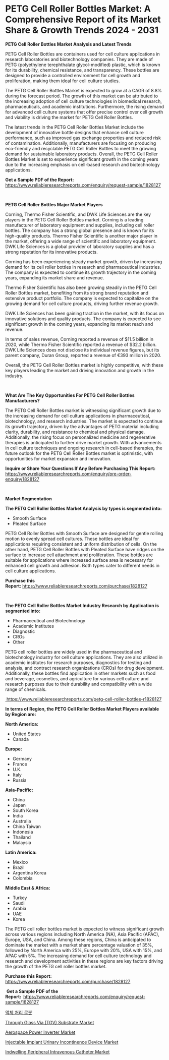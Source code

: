 <p><h1>PETG Cell Roller Bottles Market: A Comprehensive Report of its Market Share & Growth Trends 2024 - 2031</h1></p><p><strong>PETG Cell Roller Bottles Market Analysis and Latest Trends</strong></p>
<p><p>PETG Cell Roller Bottles are containers used for cell culture applications in research laboratories and biotechnology companies. They are made of PETG (polyethylene terephthalate glycol-modified) plastic, which is known for its durability, chemical resistance, and transparency. These bottles are designed to provide a controlled environment for cell growth and proliferation, making them ideal for cell culture studies.</p><p>The PETG Cell Roller Bottles Market is expected to grow at a CAGR of 8.8% during the forecast period. The growth of this market can be attributed to the increasing adoption of cell culture technologies in biomedical research, pharmaceuticals, and academic institutions. Furthermore, the rising demand for advanced cell culture systems that offer precise control over cell growth and viability is driving the market for PETG Cell Roller Bottles.</p><p>The latest trends in the PETG Cell Roller Bottles Market include the development of innovative bottle designs that enhance cell culture performance, such as improved gas exchange properties and reduced risk of contamination. Additionally, manufacturers are focusing on producing eco-friendly and recyclable PETG Cell Roller Bottles to meet the growing demand for sustainable laboratory products. Overall, the PETG Cell Roller Bottles Market is set to experience significant growth in the coming years due to the increasing emphasis on cell-based research and biotechnology applications.</p></p>
<p><strong>Get a Sample PDF of the Report:&nbsp;</strong> <a href="https://www.reliableresearchreports.com/enquiry/request-sample/1828127">https://www.reliableresearchreports.com/enquiry/request-sample/1828127</a></p>
<p>&nbsp;</p>
<p><strong>PETG Cell Roller Bottles Major Market Players</strong></p>
<p><p>Corning, Thermo Fisher Scientific, and DWK Life Sciences are the key players in the PETG Cell Roller Bottles market. Corning is a leading manufacturer of laboratory equipment and supplies, including cell roller bottles. The company has a strong global presence and is known for its high-quality products. Thermo Fisher Scientific is another major player in the market, offering a wide range of scientific and laboratory equipment. DWK Life Sciences is a global provider of laboratory supplies and has a strong reputation for its innovative products.</p><p>Corning has been experiencing steady market growth, driven by increasing demand for its cell roller bottles in research and pharmaceutical industries. The company is expected to continue its growth trajectory in the coming years, expanding its market share and revenue.</p><p>Thermo Fisher Scientific has also been growing steadily in the PETG Cell Roller Bottles market, benefiting from its strong brand reputation and extensive product portfolio. The company is expected to capitalize on the growing demand for cell culture products, driving further revenue growth.</p><p>DWK Life Sciences has been gaining traction in the market, with its focus on innovative solutions and quality products. The company is expected to see significant growth in the coming years, expanding its market reach and revenue.</p><p>In terms of sales revenue, Corning reported a revenue of $11.5 billion in 2020, while Thermo Fisher Scientific reported a revenue of $32.2 billion. DWK Life Sciences does not disclose its individual revenue figures, but its parent company, Duran Group, reported a revenue of €393 million in 2020. </p><p>Overall, the PETG Cell Roller Bottles market is highly competitive, with these key players leading the market and driving innovation and growth in the industry.</p></p>
<p>&nbsp;</p>
<p><strong>What Are The Key Opportunities For PETG Cell Roller Bottles Manufacturers?</strong></p>
<p><p>The PETG Cell Roller Bottles market is witnessing significant growth due to the increasing demand for cell culture applications in pharmaceutical, biotechnology, and research industries. The market is expected to continue its growth trajectory, driven by the advantages of PETG material including clarity, durability, and resistance to chemical and physical damage. Additionally, the rising focus on personalized medicine and regenerative therapies is anticipated to further drive market growth. With advancements in cell culture techniques and ongoing research in cell-based therapies, the future outlook for the PETG Cell Roller Bottles market is optimistic, with opportunities for market expansion and innovation.</p></p>
<p><strong>Inquire or Share Your Questions If Any Before Purchasing This Report:</strong> <a href="https://www.reliableresearchreports.com/enquiry/pre-order-enquiry/1828127">https://www.reliableresearchreports.com/enquiry/pre-order-enquiry/1828127</a></p>
<p>&nbsp;</p>
<p><strong>Market Segmentation</strong></p>
<p><strong>The PETG Cell Roller Bottles Market Analysis by types is segmented into:</strong></p>
<p><ul><li>Smooth Surface</li><li>Pleated Surface</li></ul></p>
<p><p>PETG Cell Roller Bottles with Smooth Surface are designed for gentle rolling motion to evenly spread cell cultures. These bottles are ideal for applications requiring consistent and uniform distribution of cells. On the other hand, PETG Cell Roller Bottles with Pleated Surface have ridges on the surface to increase cell attachment and proliferation. These bottles are suitable for applications where increased surface area is necessary for enhanced cell growth and adhesion. Both types cater to different needs in cell culture applications.</p></p>
<p><strong>Purchase this Report:&nbsp;</strong><a href="https://www.reliableresearchreports.com/purchase/1828127">https://www.reliableresearchreports.com/purchase/1828127</a></p>
<p>&nbsp;</p>
<p><strong>The PETG Cell Roller Bottles Market Industry Research by Application is segmented into:</strong></p>
<p><ul><li>Pharmaceutical and Biotechnology</li><li>Academic Institutes</li><li>Diagnostic</li><li>CROs</li><li>Other</li></ul></p>
<p><p>PETG cell roller bottles are widely used in the pharmaceutical and biotechnology industry for cell culture applications. They are also utilized in academic institutes for research purposes, diagnostics for testing and analysis, and contract research organizations (CROs) for drug development. Additionally, these bottles find application in other markets such as food and beverage, cosmetics, and agriculture for various cell culture and research purposes due to their durability and compatibility with a wide range of chemicals.</p></p>
<p><a href="https://www.reliableresearchreports.com/petg-cell-roller-bottles-r1828127">&nbsp;https://www.reliableresearchreports.com/petg-cell-roller-bottles-r1828127</a></p>
<p><strong>In terms of Region, the PETG Cell Roller Bottles Market Players available by Region are:</strong></p>
<p>
    <p> <strong> North America: </strong>
        <ul>
            <li>United States</li>
            <li>Canada</li>
        </ul>
        </p> 
    <p> <strong> Europe: </strong>
        <ul>
            <li>Germany</li>
            <li>France</li>
            <li>U.K.</li>
            <li>Italy</li>
            <li>Russia</li>
        </ul>
        </p> 
    <p> <strong> Asia-Pacific: </strong>
        <ul>
            <li>China</li>
            <li>Japan</li>
            <li>South Korea</li>
            <li>India</li>
            <li>Australia</li>
            <li>China Taiwan</li>
            <li>Indonesia</li>
            <li>Thailand</li>
            <li>Malaysia</li>
        </ul>
        </p> 
    <p> <strong> Latin America: </strong>
        <ul>
            <li>Mexico</li>
            <li>Brazil</li>
            <li>Argentina Korea</li>
            <li>Colombia</li>
        </ul>
        </p> 
    <p> <strong> Middle East & Africa: </strong>
        <ul>
            <li>Turkey</li>
            <li>Saudi</li>
            <li>Arabia</li>
            <li>UAE</li>
            <li>Korea</li>
        </ul>
    </p>
    </p>
<p><p>The PETG cell roller bottles market is expected to witness significant growth across various regions including North America (NA), Asia Pacific (APAC), Europe, USA, and China. Among these regions, China is anticipated to dominate the market with a market share percentage valuation of 35%, followed by North America with 25%, Europe with 20%, USA with 15%, and APAC with 5%. The increasing demand for cell culture technology and research and development activities in these regions are key factors driving the growth of the PETG cell roller bottles market.</p></p>
<p><strong>Purchase this Report: </strong><a href="https://www.reliableresearchreports.com/purchase/1828127">https://www.reliableresearchreports.com/purchase/1828127</a></p>
<p>&nbsp;<strong>Get a Sample PDF of the Report:&nbsp;&nbsp;</strong><a href="https://www.reliableresearchreports.com/enquiry/request-sample/1828127">https://www.reliableresearchreports.com/enquiry/request-sample/1828127</a></p>
<p><strong></strong></p>
<p><p><a href="https://github.com/marufmohassin05/Market-Research-Report-List-2/blob/main/825857176667.md">액체 처리 로봇</a></p><p><a href="https://medium.com/@guyskiles48/through-glass-via-tgv-substrate-market-market-segmentation-geographical-regions-and-market-0c76072cabe8">Through Glass Via (TGV) Substrate Market</a></p><p><a href="https://medium.com/@lucas.russell0876/navigating-the-global-aerospace-power-inverter-market-landscape-trends-forecasts-and-impact-5e43ef5a0343">Aerospace Power Inverter Market</a></p><p><a href="https://github.com/BraidenLucas2019/Market-Research-Report-List-1/blob/main/injectable-implant-urinary-incontinence-device-market.md">Injectable Implant Urinary Incontinence Device Market</a></p><p><a href="https://github.com/lukmanduiky01/Market-Research-Report-List-1/blob/main/indwelling-peripheral-intravenous-catheter-market.md">Indwelling Peripheral Intravenous Catheter Market</a></p></p>